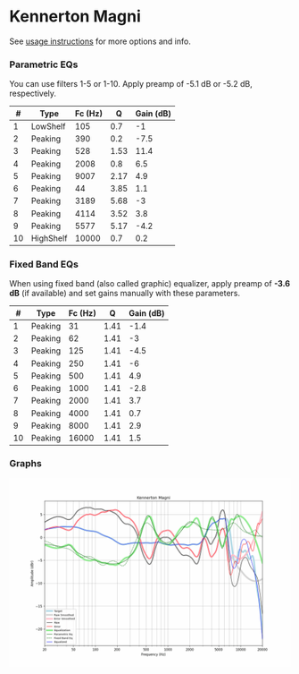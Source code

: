 # Kennerton Magni
See [usage instructions](https://github.com/jaakkopasanen/AutoEq#usage) for more options and info.

### Parametric EQs
You can use filters 1-5 or 1-10. Apply preamp of -5.1 dB or -5.2 dB, respectively.

|   # | Type      |   Fc (Hz) |    Q |   Gain (dB) |
|-----|-----------|-----------|------|-------------|
|   1 | LowShelf  |       105 | 0.7  |        -1   |
|   2 | Peaking   |       390 | 0.2  |        -7.5 |
|   3 | Peaking   |       528 | 1.53 |        11.4 |
|   4 | Peaking   |      2008 | 0.8  |         6.5 |
|   5 | Peaking   |      9007 | 2.17 |         4.9 |
|   6 | Peaking   |        44 | 3.85 |         1.1 |
|   7 | Peaking   |      3189 | 5.68 |        -3   |
|   8 | Peaking   |      4114 | 3.52 |         3.8 |
|   9 | Peaking   |      5577 | 5.17 |        -4.2 |
|  10 | HighShelf |     10000 | 0.7  |         0.2 |

### Fixed Band EQs
When using fixed band (also called graphic) equalizer, apply preamp of **-3.6 dB** (if available) and set gains manually with these parameters.

|   # | Type    |   Fc (Hz) |    Q |   Gain (dB) |
|-----|---------|-----------|------|-------------|
|   1 | Peaking |        31 | 1.41 |        -1.4 |
|   2 | Peaking |        62 | 1.41 |        -3   |
|   3 | Peaking |       125 | 1.41 |        -4.5 |
|   4 | Peaking |       250 | 1.41 |        -6   |
|   5 | Peaking |       500 | 1.41 |         4.9 |
|   6 | Peaking |      1000 | 1.41 |        -2.8 |
|   7 | Peaking |      2000 | 1.41 |         3.7 |
|   8 | Peaking |      4000 | 1.41 |         0.7 |
|   9 | Peaking |      8000 | 1.41 |         2.9 |
|  10 | Peaking |     16000 | 1.41 |         1.5 |

### Graphs
![](./Kennerton%20Magni.png)
